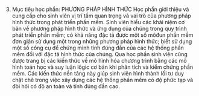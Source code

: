 3. Mục tiêu học phần: PHƯƠNG PHÁP HÌNH THỨC
Học phần giới thiệu và cung cấp cho sinh viên vị trí tầm quan trọng và
vai trò của phương pháp hình thức trong phát triển phần mềm. Sinh viên
hiểu các khái niệm cơ bản về phương pháp hình thức và ứng dụng của chúng
trong quy trình phát triển phần mềm; có khả năng đặc tả được một số
môđun phần mềm đơn giản sử dụng một trong những phương pháp hình thức;
biết sử dụng một số công cụ để chứng minh tính đúng đắn của các hệ thống
phần mềm đối với đặc tả hình thức của chúng. Qua học phần sinh viên cũng
được trang bị các kiến thức về mô hình hóa chương trình bằng các mô hình
toán học và suy luận lôgic cơ bản khi phân tích và kiểm chứng phần mềm.
Các kiến thức nền tảng này giúp sinh viên hình thành lối tư duy chặt chẽ
trong việc xây dựng các hệ thống phần mềm có độ phức tạp và đòi hỏi có
độ an toàn và tính đúng đắn cao.
